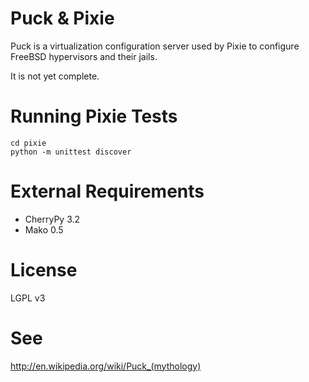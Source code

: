 # Puck & Pixie
Puck is a virtualization configuration server used by Pixie to configure FreeBSD hypervisors and their jails.

It is not yet complete.

# Running Pixie Tests

    cd pixie
    python -m unittest discover

# External Requirements
- CherryPy 3.2
- Mako 0.5

# License
LGPL v3

# See

http://en.wikipedia.org/wiki/Puck_(mythology)
